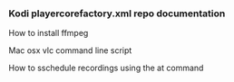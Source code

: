### Kodi playercorefactory.xml repo documentation

How to install ffmpeg 

Mac osx vlc command line script  

How to sschedule recordings using the at command